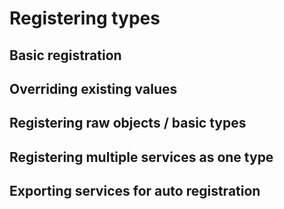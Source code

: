 # Registering types

## Basic registration

## Overriding existing values

## Registering raw objects / basic types

## Registering multiple services as one type

## Exporting services for auto registration